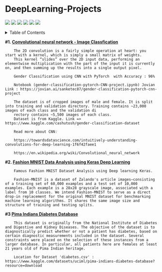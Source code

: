 # DeepLearning-Projects

![](https://img.shields.io/github/languages/top/sanketpatel91/DeepLearning-Projects?style=for-the-badge)
![](https://img.shields.io/github/languages/count/sanketpatel91/DeepLearning-Projects?label=Languages%20Used&style=for-the-badge)
![](https://img.shields.io/github/directory-file-count/sanketpatel91/DeepLearning-Projects?label=Projects&style=for-the-badge&type=dir)
![](https://img.shields.io/github/repo-size/sanketpatel91/DeepLearning-Projects?label=Total%20Size&style=for-the-badge)
![](https://img.shields.io/github/commit-activity/m/sanketpatel91/DeepLearning-Projects?style=for-the-badge)
![](https://img.shields.io/github/last-commit/sanketpatel91/DeepLearning-Projects?style=for-the-badge)

<details><summary>Table of Contents</summary><p>

* [CNN Image Classfication]()
* [Fashion MNIST Data Analysis using Keras Deep Learning]()
* [Pima Indians Diabetes Database]()
</p></details><p></p>

**#1. [Convolutional neural network - Image Classfication](https://github.com/sanketpatel91/DeepLearning-Projects/tree/main/Gender-Classification-Pytorch-Deep-Learning-CNN)**

        The 2D convolution is a fairly simple operation at heart: you start with a kernel, which is simply a small matrix of weights.
        This kernel “slides” over the 2D input data, performing an elementwise multiplication with the part of the input it is currently on, and then summing up the results into a single output pixel.

        Gender Classification using CNN with PyTorch  with Accuracy : 96%

        Notebook (gender-classification-pytorch-CNN-project.ipynb) Jovian Link : https://jovian.ai/sanketec87/gender-classification-pytorch-cnn-project

        The dataset is of cropped images of male and female. It is split into training and validation directory. Training contains ~23,000 images of each class and the validation di
        rectory contains ~5,500 images of each class.
        Dataset is from Kaggle. Link => https://www.kaggle.com/cashutosh/gender-classification-dataset

        Read more about CNN:

        https://towardsdatascience.com/intuitively-understanding-convolutions-for-deep-learning-1f6f42faee1

        https://en.wikipedia.org/wiki/Convolutional_neural_network


**#2. [Fashion MNIST Data Analysis using Keras Deep Learning](https://github.com/sanketpatel91/DeepLearning-Projects/tree/main/FASHION-MNIST-Keras-Deep-Learning)**

        Famous Fashion MNIST Dataset Analysis using Deep learning Keras.

        Fashion-MNIST is a dataset of Zalando's article images—consisting of a training set of 60,000 examples and a test set of 10,000 examples. Each example is a 28x28 grayscale image, associated with a label from 10 classes. We intend Fashion-MNIST to serve as a direct drop-in replacement for the original MNIST dataset for benchmarking machine learning algorithms. It shares the same image size and structure of training and testing splits.

**#3 [Pima Indians Diabetes Database](https://github.com/sanketpatel91/DeepLearning-Projects/tree/main/Pima%20Indians%20Diabetes%20Database)**

        This dataset is originally from the National Institute of Diabetes and Digestive and Kidney Diseases. The objective of the dataset is to diagnostically predict whether or not a patient has diabetes, based on certain diagnostic measurements included in the dataset. Several constraints were placed on the selection of these instances from a larger database. In particular, all patients here are females at least 21 years old of Pima Indian heritage.

        Location for Dataset 'diabetes.csv' : https://www.kaggle.com/datasets/uciml/pima-indians-diabetes-database?resource=download
